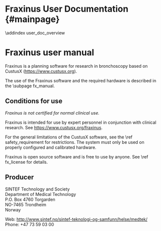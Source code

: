 Fraxinus User Documentation {#mainpage}
========================

\addindex user_doc_overview

# Fraxinus user manual

Fraxinus is a planning software for research in bronchoscopy based on CustusX (https://www.custusx.org).

The use of the Fraxinus software and the required hardware is described in the \subpage fx_manual.

## Conditions for use

*Fraxinus is not certified for normal clinical use.*

Fraxinus is intended for use by expert personnel in conjunction with clinical research.
See https://www.custusx.org/fraxinus.

For the general limitations of the CustusX software, see the \ref safety_requirement for restrictions.
The system must only be used on properly configured and calibrated hardware.

Fraxinus is open source software and is free to use by anyone. See \ref fx_license for details.

## Producer

SINTEF Technology and Society <br>
Department of Medical Technology <br>
P.O. Box 4760 Torgarden <br>
NO-7465 Trondheim <br>
Norway <br>

Web: http://www.sintef.no/sintef-teknologi-og-samfunn/helse/medtek/ <br>
Phone: +47 73 59 03 00 <br>
